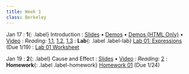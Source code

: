 ```yaml
---
title: Week 1
class: Berkeley
---
```


Jan 17
: **1**{: .label} Introduction
  : [Slides](https://docs.google.com/presentation/d/1aun6LjNaj6bZpA8YG7i8scLrKVbsdK7L7_tNnlRgVkc/edit?usp=sharing) &#8226; [Demos](https://data8.datahub.berkeley.edu/hub/user-redirect/git-pull?repo=https%3A%2F%2Fgithub.com%2Fdata-8%2Fmaterials-sp23&urlpath=retro%2Ftree%2Fmaterials-sp23%2Flec%2Flec01.ipynb&branch=main) &#8226; [Demos (HTML Only)](assets/demo_html/lec01.html) &#8226; [Video](https://youtu.be/kkC8qQEiaE0)
: *Reading:* [1.1](https://inferentialthinking.com/chapters/01/1/intro.html), [1.2](https://inferentialthinking.com/chapters/01/2/why-data-science.html), [1.3](https://inferentialthinking.com/chapters/01/3/Plotting_the_Classics.html)
: **Lab**{: .label .label-lab} [Lab 01: Expressions](https://data8.datahub.berkeley.edu/hub/user-redirect/git-pull?repo=https%3A%2F%2Fgithub.com%2Fdata-8%2Fmaterials-sp23&urlpath=retro%2Ftree%2Fmaterials-sp23%2Fmaterials%2Fsp23%2Flab%2Flab01%2Flab01.ipynb&branch=main) (Due 1/19)
  : [Lab 01 Worksheet](https://drive.google.com/file/d/1k7HYYTHkPDKshAZPENQCX7w65ixOt2oh/view?usp=sharing)


Jan 19
: **2**{: .label} Cause and Effect
  : [Slides](https://docs.google.com/presentation/d/1BzpNbGideL_wNSIO4Y1F4cBoW5mBeEiNvgcw0C0V7nM/edit?usp=sharing) &#8226; [Video](https://youtu.be/z72DoVmy3CM)
: *Reading:* [2](https://inferentialthinking.com/chapters/02/causality-and-experiments.html)
: **Homework**{: .label .label-homework} [Homework 01](https://data8.datahub.berkeley.edu/hub/user-redirect/git-pull?repo=https%3A%2F%2Fgithub.com%2Fdata-8%2Fmaterials-sp23&urlpath=retro%2Ftree%2Fmaterials-sp23%2Fmaterials%2Fsp23%2Fhw%2Fhw01%2Fhw01.ipynb&branch=main) (Due 1/24)